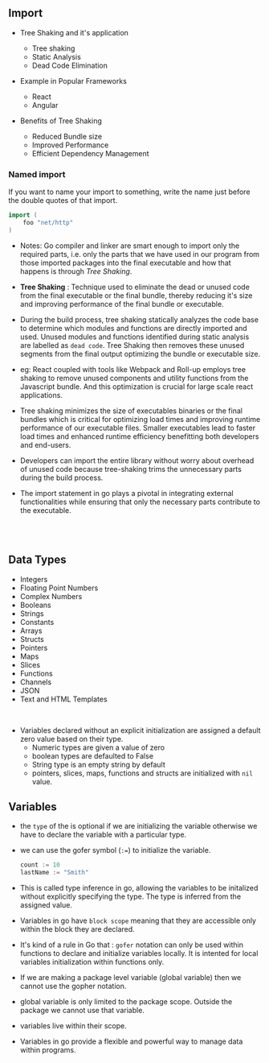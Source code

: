## Import

- Tree Shaking and it's application
    - Tree shaking
    - Static Analysis
    - Dead Code Elimination

- Example in Popular Frameworks
    - React
    - Angular

- Benefits of Tree Shaking
    - Reduced Bundle size
    - Improved Performance
    - Efficient Dependency Management


### Named import

If you want to name your import to something, write the name just before the double quotes of that import.

```go
import (
    foo "net/http"
)
```

- Notes: Go compiler and linker are smart enough to import only the required parts, i.e. only the parts that we have used in our program from those imported packages into the final executable and how that happens is through *Tree Shaking*.

- **Tree Shaking** : Technique used to eliminate the dead or unused code from the final executable or the final bundle, thereby reducing it's size and improving performance of the final bundle or executable.


- During the build process, tree shaking statically analyzes the code base to determine which modules and functions are directly imported and used. Unused modules and functions identified during static analysis are labelled as `dead code`. Tree Shaking then removes these unused segments from the final output optimizing the bundle or executable size.

- eg: React coupled with tools like Webpack and Roll-up employs tree shaking to remove unused components and utility functions from the Javascript bundle. And this optimization is crucial for large scale react applications.

- Tree shaking minimizes the size of executables binaries or the final bundles which is critical for optimizing load times and improving runtime performance of our executable files. Smaller executables lead to faster load times and enhanced runtime efficiency benefitting both developers and end-users. 

- Developers can import the entire library without worry about overhead of unused code because tree-shaking trims the unnecessary parts during the build process.

- The import statement in go plays a pivotal in integrating external functionalities while ensuring that only the necessary parts contribute to the executable.

<br/>
<br/>

## Data Types

- Integers
- Floating Point Numbers
- Complex Numbers
- Booleans
- Strings
- Constants
- Arrays
- Structs
- Pointers
- Maps
- Slices
- Functions
- Channels
- JSON
- Text and HTML Templates
<br/>

- Variables declared without an explicit initialization are assigned a default zero value based on their type.
    - Numeric types are given a value of zero
    - boolean types are defaulted to False
    - String type is an empty string by default
    - pointers, slices, maps, functions and structs are initialized with `nil` value.


## Variables

- the `type` of the is optional if we are initializing the variable otherwise we have to declare the variable with a particular type.

- we can use the gofer symbol (`:=`) to initialize the variable.
    ```go
    count := 10
    lastName := "Smith"
    ```

- This is called type inference in go, allowing the variables to be initalized without explicitly specifying the type. The type is inferred from the assigned value.

- Variables in go have `block scope` meaning that they are accessible only within the block they are declared.

- It's kind of a rule in Go that : `gofer` notation can only be used within functions to declare and initialize variables locally. It is intented for local variables initialization within functions only.

- If we are making a package level variable (global variable) then we cannot use the gopher notation.

- global variable is only limited to the package scope. Outside the package we cannot use that variable.

- variables live within their scope.

- Variables in go provide a flexible and powerful way to manage data within programs.
